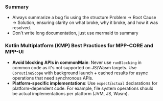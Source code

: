 ### Summary

- Always summarize a bug fix using the structure Problem → Root Cause → Solution, ensuring clarity on what broke, why it broke, and how it was resolved.
- Don't write long documentation, just use mermaid to summary

### Kotlin Multiplatform (KMP) Best Practices for MPP-CORE and MPP-UI

- **Avoid blocking APIs in commonMain**: Never use `runBlocking` in common code as it's not supported on JS/Wasm
  targets. Use `CoroutineScope` with background launch + cached results for async operations that need synchronous APIs.
- **Platform-specific implementations**: Use `expect`/`actual` declarations for platform-dependent code. For example,
  file system operations should be actual implementations per platform (JVM, JS, Wasm).
